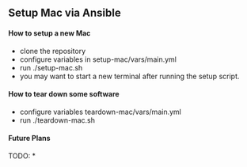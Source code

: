 
## Setup Mac via Ansible

#### How to setup a new Mac

* clone the repository
* configure variables in setup-mac/vars/main.yml
* run ./setup-mac.sh
* you may want to start a new terminal after running the setup script.

#### How to tear down some software
* configure variables teardown-mac/vars/main.yml
* run ./teardown-mac.sh

#### Future Plans

TODO:
* 